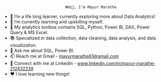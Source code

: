                                 #Hi👋, I'm Mayur Marathe
                                
- 🔭 I’m a life long learner, currently exploring more about Data Analytics!
- 🌱 I’m currently learning and upskilling myself.
- 🧰 My analytics toolbox contains SQL, Python, Power BI, DAX, Power Query & MS Excel.
- 📚 Specialized in data collection, data cleaning, data analysis, and data visualization.
- 💬 Ask me about SQL, Power BI.
- 📫 Reach me at Gmail - mayurmarathe61@gmail.com
- 🔗 Connect with me at LinkedIn - www.linkedin.com/in/mayur-marathe-212432239
- ❤️ I love learning new things!
